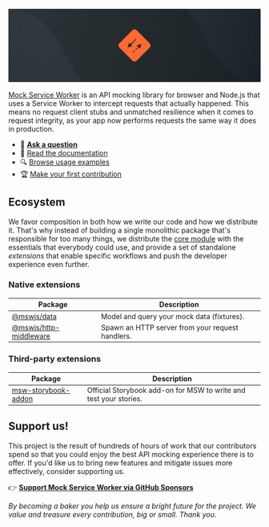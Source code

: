 ![Mock Service Worker banner](./banner.jpg)

[Mock Service Worker](https://github.com/mswjs/msw) is an API mocking library for browser and Node.js that uses a Service Worker to intercept requests that actually happened. This means no request client stubs and unmatched resilience when it comes to request integrity, as your app now performs requests the same way it does in production.

- 💬 [**Ask a question**](https://github.com/mswjs/msw/discussions/new)
- 📙 [Read the documentation](https://mswjs.io/docs)
- 🔍 [Browse usage examples](https://github.com/mswjs/examples)
- 🏆 [Make your first contribution](https://github.com/mswjs/msw/labels/help%20wanted)

## Ecosystem

We favor composition in both how we write our code and how we distribute it. That's why instead of building a single monolithic package that's responsible for too many things, we distribute the [core module](https://www.npmjs.com/package/msw) with the essentials that everybody could use, and provide a set of standalone _extensions_ that enable specific workflows and push the developer experience even further.

### Native extensions

| Package                                                            | Description                                      |
| ------------------------------------------------------------------ | ------------------------------------------------ |
| [@mswjs/data](https://github.com/mswjs/data)                       | Model and query your mock data (fixtures).       |
| [@mswjs/http-middleware](https://github.com/mswjs/http-middleware) | Spawn an HTTP server from your request handlers. |

### Third-party extensions

| Package                                                             | Description                                                       |
| ------------------------------------------------------------------- | ----------------------------------------------------------------- |
| [msw-storybook-addon](https://github.com/mswjs/msw-storybook-addon) | Official Storybook add-on for MSW to write and test your stories. |

## Support us!

This project is the result of hundreds of hours of work that our contributors spend so that you could enjoy the best API mocking experience there is to offer. If you'd like us to bring new features and mitigate issues more effectively, consider supporting us.

👉 [**Support Mock Service Worker via GitHub Sponsors**](https://github.com/sponsors/mswjs)

_By becoming a baker you help us ensure a bright future for the project. We value and treasure every contribution, big or small. Thank you_.
